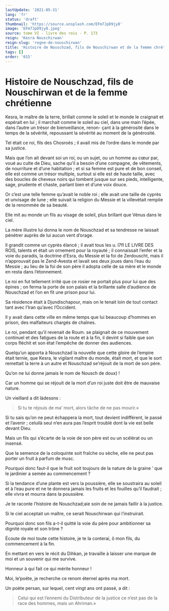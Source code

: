 ```yaml
---
lastUpdate: '2021-05-31'
lang: 'fr'
status: 'draft'
thumbnail: 'https://source.unsplash.com/EFm7JpD9jy8'
image: 'EFm7JpD9jy8.jpeg'
source: tome VI - livre des rois - P. 173
reign: 'Kesra Nouschirwan'
reign-slug: 'regne-de-nouschirwan'
title: 'Histoire de Nouschzad, fils de Nouschirwan et de la femme chrétienne | Le Livre des Rois | Shâhnâmeh'
tags: []
order: '015'
---
```


# Histoire de Nouschzad, fils de Nouschirwan et de la femme chrétienne

Kesra, le maître de la terre, brillait comme le soleil et le monde le craignait et espérait en lui ; il marchait comme le soleil au ciel, dans une main l’épée, dans l’autre un trésor de bienveillance, renon-
çant à la générosité dans le temps de la sévérité, repoussant la sévérité au moment de la générosité.

Tel était ce roi, fils des Chosroès ; il avait mis de l’ordre dans le monde par sa justice.

Mais que l’on ait devant soi un roi, ou un sujet, ou un homme au cœur par, voué au culte de Dieu, sache qu’il a besoin d’une compagne, de vêtements, de nourriture et d’une habitation ; et si sa femme est pure et de bon conseil, elle est comme un trésor multiple, surtout si elle est de haute taille, avec des boucles de cheveux noirs qui tombent jusque sur ses pieds, intelligente, sage, prudente et chaste, parlant bien et d’une voix douce.

Or c’est une telle femme qu’avait le noble roi ; elle avait une taille de cyprès et unvisage de lune ; elle suivait la religion du Messie et la villevétait remplie de la renommée de sa beauté.

Elle mit au monde un fils au visage de soleil, plus brillant que Vénus dans le ciel.

La mère illustre lui donna le nom de Nouschzad et sa tendresse ne laissait pénétrer auprès de lui aucun vent d’orage.

Il grandit comme un cyprès élancé ; il avait tous les u. l7fl LE LIVRE DES ROIS, talents et était un ornement pour la royauté ; il connaissait l’enfer et la voie du paradis, la doctrine d’Esra, du Messie et la foi de Zerdouscht, mais il n’approuvait pas le Zend-Avesta et lavait ses deux joues dans l’eau du Messie ; au lieu de la foi de son père il adopta celle de sa mère et le monde en resta dans l’étonnement.

Le roi en fut tellement irrité que ce rosier ne portait plus pour lui que des épines ; on ferma la porte de son palais et la brillante salle d’audience de Nouschzad et l’on en fit une prison pour lui.

Sa résidence était à Djundischapour, mais on le tenait loin de tout contact tant avec l’Iran qu’avec l’Occident.

Il y avait dans cette ville en même temps que lui beaucoup d’hommes en prison, des malfaiteurs chargés de chaînes.

Le roi, pendant qu’il revenait de Roum. se plaignait de ce mouvement continuel et des fatigues de la route et à la fin, il devint si faible que son corps fléchit et son état l’empêche de donner des audiences.

Quelqu’un apporta à Nouschzad la nouvelle que cette gloire de l’empire était ternie, que Kesra, le vigilant maître du monde, était mort, et que le sort remettait la terre à un autre et Nouschzad se’réjouit de la mort de son père.

Qu’on ne lui donne jamais le nom de Nousch de doux) !

Car un homme qui se réjouit de la mort d’un roi juste doit être de mauvaise nature.

Un vieillard a dit làdessns :

> Si tu te réjouis de ma’ mort, alors tâche de ne pas mourir.»

Si tu sais qu’on ne peut échappera la mort, tout devient indifférent, le passé et l’avenir ; celuilà seul n’en aura pas l’esprit troublé dont la vie est belle devant Dieu.

Mais un fils qui s’écarte de la voie de son père est ou un scélérat ou un insensé.

Que la semence de la coloquinte soit fraîche ou sèche, elle ne peut pas porter un fruit à parfum de musc.

Pourquoi donc faut-il que le fruit soit toujours de la nature de la graine ’ que le jardinier a semée au commencement ?

Si la tendance d’une plante est vers la poussière, elle se soustraira au soleil et à l’eau pure et ne te donnera jamais les fruits et les fouilles qu’il faudrait ; elle vivra et mourra dans la poussière.

Je te raconte l’histoire de Nouschzad;aie soin de ne jamais faillir à la justice.

Si le ciel acceptait un maître, ce serait Nouschirwan qui l’instruirait.

Pourquoi donc son fils a-t-il quitté la voie du père pour ambitionner sa dignité royale et son trône ?

Écoute de moi toute cette histoire, je te la conterai, ô mon fils, du commencement à la fin.

En mettant en vers le récit du Dihkan, je travaille à laisser une marque de moi et un souvenir qui me survive.

Honneur à qui fait ce qui mérite honneur !

Moi, le’poëte, je recherche ce renom éternel après ma mort.

Un poète persan, sur lequel, cent vingt ans ont passé, a dit :

> Celui qui est l’ennemi du Distributeur de la justice ce n’est pas de la race des hommes, mais un Ahriman.»
